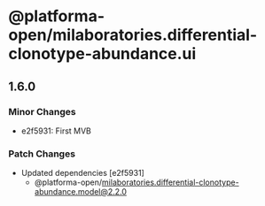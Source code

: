 # @platforma-open/milaboratories.differential-clonotype-abundance.ui

## 1.6.0

### Minor Changes

- e2f5931: First MVB

### Patch Changes

- Updated dependencies [e2f5931]
  - @platforma-open/milaboratories.differential-clonotype-abundance.model@2.2.0
